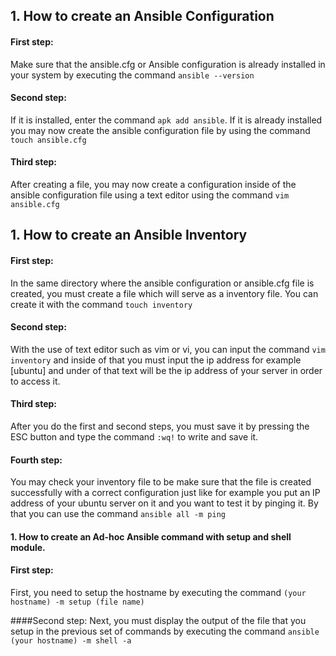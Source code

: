 ## 1. How to create an Ansible Configuration  

#### First step:  
  Make sure that the ansible.cfg or Ansible configuration is already installed in your system by executing the command `ansible --version`  

#### Second step:  
  If it is installed, enter the command `apk add ansible`. If it is already installed you may now create the ansible configuration file by using the command `touch ansible.cfg`   

#### Third step:
  After creating a file, you may now create a configuration inside of the ansible configuration file using a text editor using the command `vim ansible.cfg` 


## 1. How to create an Ansible Inventory  

#### First step:
  In the same directory where the ansible configuration or ansible.cfg file is created, you must create a file which will serve as a inventory file. You can create it with the command `touch inventory`
#### Second step:
  With the use of text editor such as vim or vi, you can input the command `vim inventory` and inside of that you must input the ip address for example [ubuntu] and under of that text will be the ip address of your server in order to access it.  

#### Third step:
  After you do the first and second steps, you must save it by pressing the ESC button and type the command `:wq!` to write and save it.

#### Fourth step:
  You may check your inventory file to be make sure that the file is created successfully with a correct configuration just like for example you put an IP address of your ubuntu server on it and you want to test it by pinging it. By that you can use the command `ansible all -m ping`


#### 1. How to create an Ad-hoc Ansible command with setup and shell module.  

#### First step:
  First, you need to setup the hostname by executing the command `(your hostname) -m setup (file name)`

####Second step:
  Next, you must display the output of the file that you setup in the previous set of commands by executing the command `ansible (your hostname) -m shell -a`







